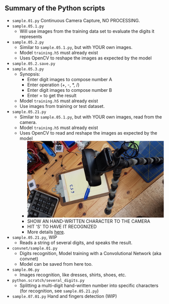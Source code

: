 ## Summary of the Python scripts
- `sample.01.py` Continuous Camera Capture, NO PROCESSING.
- `sample.05.1.py`
    - Will use images from the training data set to evaluate the digits it represents
- `sample.05.2.py`
    - Similar to `sample.05.1.py`, but with YOUR own images.
    - Model `training.h5` must already exist
    - Uses OpenCV to reshape the images as expected by the model
- `sample.05.2.save.py`
- `sample.05.3.py`
    - Synopsis:
        - Enter digit images to compose number A
        - Enter operation (+, -, *, /)
        - Enter digit images to compose number B
        - Enter = to get the result
    - Model `training.h5` must already exist
    - Use images from training or test dataset.
- `sample.05.21.py`
    - Similar to `sample.05.1.py`, but with YOUR own images, read from the camera.
    - Model `training.h5` must already exist
    - Uses OpenCV to read and reshape the images as expected by the model
        - ![Setting](../img/settings.jpg)
        - SHOW AN HAND-WRITTEN CHARACTER TO THE CAMERA
        - HIT 'S' TO HAVE IT RECOGNIZED
        - More details [here](../README.md#your-own-hand-written-digits-recognition).
- `sample.05.21.py`, WIP
    - Reads a string of several digits, and speaks the result.
- `convnet/sample.01.py`
    - Digits recognition, Model training with a Convolutional Network (aka convnet)
    - Model can be saved from here too.
- `sample.06.py`
    - Images recognition, like dresses, shirts, shoes, etc.
- `python.scratch/several_digits.py`
    - Splitting a multi-digit hand-written number into specific characters (for recognition, see `sample.05.21.py`)
- `sample.07.01.py` Hand and fingers detection (WIP)

